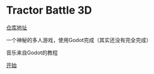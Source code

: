 # Tractor Battle 3D

[仓库地址](https://github.com/chenyu76/tractor-battle-3D)

一个神秘的多人游戏，使用Godot完成（其实还没有完全完成）

音乐来自Godot的教程

[开始](https://chenyu76.github.io/program/TractorBattle3D/tb.html)
